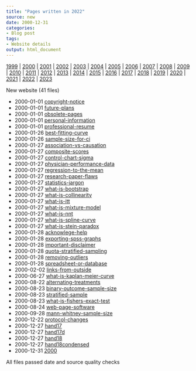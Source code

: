 ```yaml
---
title: "Pages written in 2022"
source: new
date: 2000-12-31
categories:
- Blog post
tags:
- Website details
output: html_document
---
```

 
[1999](http://new.pmean.com/1999/) | [2000](http://new.pmean.com/2000/) | [2001](http://new.pmean.com/2001/) | [2002](http://new.pmean.com/2002/) | [2003](http://new.pmean.com/2003/) | [2004](http://new.pmean.com/2004/) | [2005](http://new.pmean.com/2005/) | [2006](http://new.pmean.com/2006/) | [2007](http://new.pmean.com/2007/) | [2008](http://new.pmean.com/2008/) | [2009](http://new.pmean.com/2009/) | [2010](http://new.pmean.com/2010/) | [2011](http://new.pmean.com/2011/) | [2012](http://new.pmean.com/2012/) | [2013](http://new.pmean.com/2013/) | [2014](http://new.pmean.com/2014/) | [2015](http://new.pmean.com/2015/) | [2016](http://new.pmean.com/2016/) | [2017](http://new.pmean.com/2017/) | [2018](http://new.pmean.com/2018/) | [2019](http://new.pmean.com/2019/) | [2020](http://new.pmean.com/2020/) | [2021](http://new.pmean.com/2021/) | [2022](http://new.pmean.com/2022/) | [2023](http://new.pmean.com/2023/)
 
New website (41 files)
 
+ 2000-01-01 [copyright-notice](http://new.pmean.com/copyright-notice/)    
+ 2000-01-01 [future-plans](http://new.pmean.com/future-plans/)    
+ 2000-01-01 [obsolete-pages](http://new.pmean.com/obsolete-pages/)    
+ 2000-01-01 [personal-information](http://new.pmean.com/personal-information/)    
+ 2000-01-01 [professional-resume](http://new.pmean.com/professional-resume/)    
+ 2000-01-26 [best-fitting-curve](http://new.pmean.com/best-fitting-curve/)    
+ 2000-01-26 [sample-size-for-ci](http://new.pmean.com/sample-size-for-ci/)    
+ 2000-01-27 [association-vs-causation](http://new.pmean.com/association-vs-causation/)    
+ 2000-01-27 [composite-scores](http://new.pmean.com/composite-scores/)    
+ 2000-01-27 [control-chart-sigma](http://new.pmean.com/control-chart-sigma/)    
+ 2000-01-27 [physician-performance-data](http://new.pmean.com/physician-performance-data/)    
+ 2000-01-27 [regression-to-the-mean](http://new.pmean.com/regression-to-the-mean/)    
+ 2000-01-27 [research-paper-flaws](http://new.pmean.com/research-paper-flaws/)    
+ 2000-01-27 [statistics-jargon](http://new.pmean.com/statistics-jargon/)    
+ 2000-01-27 [what-is-bootstrap](http://new.pmean.com/what-is-bootstrap/)    
+ 2000-01-27 [what-is-collinearity](http://new.pmean.com/what-is-collinearity/)    
+ 2000-01-27 [what-is-itt](http://new.pmean.com/what-is-itt/)    
+ 2000-01-27 [what-is-mixture-model](http://new.pmean.com/what-is-mixture-model/)    
+ 2000-01-27 [what-is-nnt](http://new.pmean.com/what-is-nnt/)    
+ 2000-01-27 [what-is-spline-curve](http://new.pmean.com/what-is-spline-curve/)    
+ 2000-01-27 [what-is-stein-paradox](http://new.pmean.com/what-is-stein-paradox/)    
+ 2000-01-28 [acknowlege-help](http://new.pmean.com/acknowlege-help/)    
+ 2000-01-28 [exporting-spss-graphs](http://new.pmean.com/exporting-spss-graphs/)    
+ 2000-01-28 [important-disclaimer](http://new.pmean.com/important-disclaimer/)    
+ 2000-01-28 [quota-stratified-sampling](http://new.pmean.com/quota-stratified-sampling/)    
+ 2000-01-28 [removing-outliers](http://new.pmean.com/removing-outliers/)    
+ 2000-01-28 [spreadsheet-or-database](http://new.pmean.com/spreadsheet-or-database/)    
+ 2000-02-02 [links-from-outside](http://new.pmean.com/links-from-outside/)    
+ 2000-06-27 [what-is-kaplan-meier-curve](http://new.pmean.com/what-is-kaplan-meier-curve/)    
+ 2000-08-22 [alternating-treatments](http://new.pmean.com/alternating-treatments/)    
+ 2000-08-23 [binary-outcome-sample-size](http://new.pmean.com/binary-outcome-sample-size/)    
+ 2000-08-23 [stratified-sample](http://new.pmean.com/stratified-sample/)    
+ 2000-08-23 [what-is-fishers-exact-test](http://new.pmean.com/what-is-fishers-exact-test/)    
+ 2000-08-24 [web-page-software](http://new.pmean.com/web-page-software/)    
+ 2000-09-28 [mann-whitney-sample-size](http://new.pmean.com/mann-whitney-sample-size/)    
+ 2000-12-22 [protocol-changes](http://new.pmean.com/protocol-changes/)    
+ 2000-12-27 [hand17](http://new.pmean.com/hand17/)    
+ 2000-12-27 [hand17d](http://new.pmean.com/hand17d/)    
+ 2000-12-27 [hand18](http://new.pmean.com/hand18/)    
+ 2000-12-27 [hand18condensed](http://new.pmean.com/hand18condensed/)    
+ 2000-12-31 [2000](http://new.pmean.com/2000/)  
 
All files passed date and source quality checks
